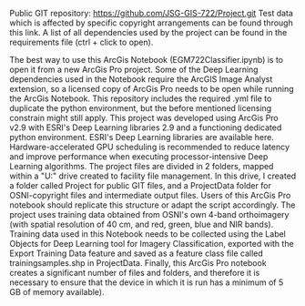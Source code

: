 Public GIT repository: https://github.com/JSG-GIS-722/Project.git
Test data which is affected by specific copyright arrangements can be found through this link.
A list of all dependencies used by the project can be found in the requirements file (ctrl + click to open).


The best way to use this ArcGis Notebook (EGM722Classifier.ipynb) is to open it from a new ArcGis Pro project.  Some of the Deep Learning dependencies used in the Notebook require the ArcGIS Image Analyst extension, so a licensed copy of ArcGis Pro needs to be open while running the ArcGis Notebook.  This repository includes the required .yml file to duplicate the python environment, but the before mentioned licensing constrain might still apply.
This project was developed using ArcGis Pro v2.9 with ESRI's Deep Learning libraries 2.9 and a functioning dedicated python environment.  ESRI's Deep Learning libraries are available here.
Hardware-accelerated GPU scheduling is recommended to reduce latency and improve performance when executing processor-intensive Deep Learning algorithms.
The project files are divided in 2 folders, mapped within a "U:" drive created to facility file management.  In this drive, I created a folder called Project for public GIT files, and a ProjectData folder for OSNI-copyright files and intermediate output files.  Users of this ArcGis Pro notebook should replicate this structure or adapt the script accordingly.
The project uses training data obtained from OSNI's own 4-band orthoimagery (with spatial resolution of 40 cm, and red, green, blue and NIR bands).  Training data used in this Notebook needs to be collected using the Label Objects for Deep Learning tool for Imagery Classification, exported  with the Export Training Data feature and saved as a feature class file called trainingsamples.shp in ProjectData.
Finally, this ArcGis Pro notebook creates a significant number of files and folders, and therefore it is necessary to ensure that the device in which it is run has a minimum of 5 GB of memory available).  
